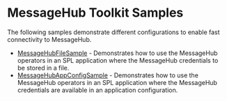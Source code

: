 # MessageHub Toolkit Samples

The following samples demonstrate different configurations to enable fast connectivity to MessageHub. 

 * [MessageHubFileSample](MessageHubFileSample) - Demonstrates how to use the MessageHub operators in an SPL application where the MessageHub credentials to be stored in a file. 
 * [MessageHubAppConfigSample](MessageHubAppConfigSample) - Demonstrates how to use the MessageHub operators in an SPL application where the MessageHub credentials are available in an application configuration.


